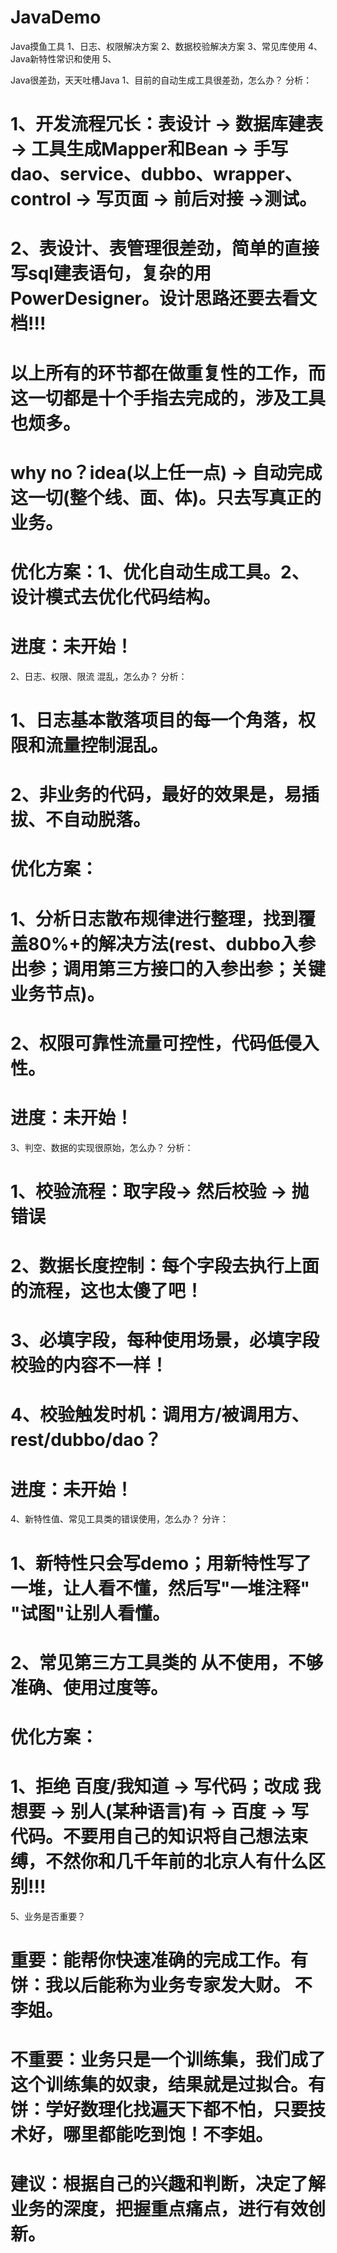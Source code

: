 # JavaDemo
Java摸鱼工具
1、日志、权限解决方案
2、数据校验解决方案
3、常见库使用
4、Java新特性常识和使用
5、


Java很差劲，天天吐槽Java
1、目前的自动生成工具很差劲，怎么办？
分析：
# 1、开发流程冗长：表设计 -> 数据库建表 -> 工具生成Mapper和Bean -> 手写 dao、service、dubbo、wrapper、control -> 写页面 -> 前后对接 ->测试。
# 2、表设计、表管理很差劲，简单的直接写sql建表语句，复杂的用PowerDesigner。设计思路还要去看文档!!!
# 以上所有的环节都在做重复性的工作，而这一切都是十个手指去完成的，涉及工具也烦多。
# why no？idea(以上任一点) -> 自动完成这一切(整个线、面、体)。只去写真正的业务。
# 优化方案：1、优化自动生成工具。2、设计模式去优化代码结构。
# 进度：未开始！


2、日志、权限、限流 混乱，怎么办？
分析：
# 1、日志基本散落项目的每一个角落，权限和流量控制混乱。
# 2、非业务的代码，最好的效果是，易插拔、不自动脱落。
# 优化方案：
#   1、分析日志散布规律进行整理，找到覆盖80%+的解决方法(rest、dubbo入参出参；调用第三方接口的入参出参；关键业务节点)。
#   2、权限可靠性流量可控性，代码低侵入性。
# 进度：未开始！


3、判空、数据的实现很原始，怎么办？
分析：
# 1、校验流程：取字段-> 然后校验 -> 抛错误
# 2、数据长度控制：每个字段去执行上面的流程，这也太傻了吧！
# 3、必填字段，每种使用场景，必填字段校验的内容不一样！
# 4、校验触发时机：调用方/被调用方、rest/dubbo/dao？
# 进度：未开始！

4、新特性值、常见工具类的错误使用，怎么办？
分许：
# 1、新特性只会写demo；用新特性写了一堆，让人看不懂，然后写"一堆注释" "试图"让别人看懂。
# 2、常见第三方工具类的 从不使用，不够准确、使用过度等。
# 优化方案：
#   1、拒绝 百度/我知道 -> 写代码；改成 我想要 -> 别人(某种语言)有 -> 百度 -> 写代码。不要用自己的知识将自己想法束缚，不然你和几千年前的北京人有什么区别!!!


5、业务是否重要？
# 重要：能帮你快速准确的完成工作。有饼：我以后能称为业务专家发大财。 不李姐。
# 不重要：业务只是一个训练集，我们成了这个训练集的奴隶，结果就是过拟合。有饼：学好数理化找遍天下都不怕，只要技术好，哪里都能吃到饱！不李姐。
# 建议：根据自己的兴趣和判断，决定了解业务的深度，把握重点痛点，进行有效创新。
